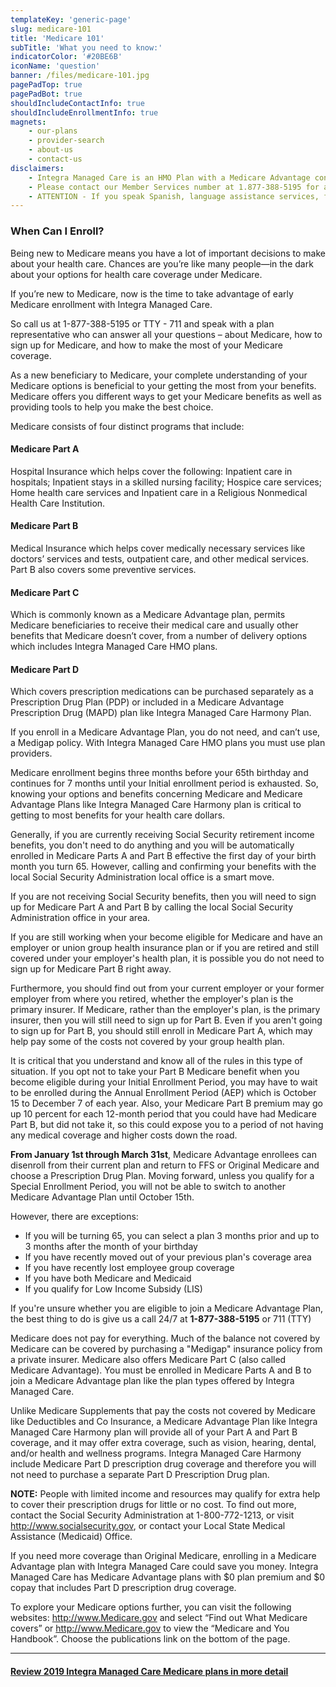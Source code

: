 ```yaml
---
templateKey: 'generic-page'
slug: medicare-101
title: 'Medicare 101'
subTitle: 'What you need to know:'
indicatorColor: '#20BE6B'
iconName: 'question'
banner: /files/medicare-101.jpg
pagePadTop: true
pagePadBot: true
shouldIncludeContactInfo: true
shouldIncludeEnrollmentInfo: true
magnets:
    - our-plans
    - provider-search
    - about-us
    - contact-us
disclaimers:
    - Integra Managed Care is an HMO Plan with a Medicare Advantage contract and a contract with the New York State Medicaid program. Enrollment in Integra Managed Care depends on contract renewal. This information is not a complete description of benefits. Limitations, copayments, and restrictions may apply. Benefits, premiums and/or co-payments/co-insurance may change on January 1 of each year. You must continue to pay your Medicare Part B premium. Certain plans are available to anyone who has both Medicaid from New York State and Medicare. Integra Managed Care complies with applicable Federal civil rights laws and does not discriminate on the basis of race, color, national origin, age, disability, or sex.
    - Please contact our Member Services number at 1.877-388-5195 for additional information (TTY users should call 711). Hours are Sunday through Saturday 8am to 8pm. NOTE - Between April 1 and September 30 Member Services hours for Saturday and Sunday will be operated by alternate technology.
    - ATTENTION - If you speak Spanish, language assistance services, free of charge, are available to you. Call 1-877-388-5195 (TTY 711). ATENCIÓN - si habla español, tiene a su disposición servicios gratuitos de asistencia lingüística. Llame al 1- 877-388-5195 (TTY 711). Assistance services for other languages are also available free of charge at the number above. All plan materials and information are available upon request in a different language or alternate formats such as braille, large print and audio.
---
```

### When Can I Enroll?

Being new to Medicare means you have a lot of important decisions to make about your health care. Chances are you’re like many people—in the dark about your options for health care coverage under Medicare.

If you’re new to Medicare, now is the time to take advantage of early Medicare enrollment with Integra Managed Care. 

So call us at 1-877-388-5195 or TTY - 711 and speak with a plan representative who can answer all your questions – about Medicare, how to sign up for Medicare, and how to make the most of your Medicare coverage.

As a new beneficiary to Medicare, your complete understanding of your Medicare options is beneficial to your getting the most from your benefits. Medicare offers you different ways to get your Medicare benefits as well as providing tools to help you make the best choice. 

Medicare consists of four distinct programs that include: 

#### Medicare Part A
Hospital Insurance which helps cover the following: Inpatient care in hospitals; Inpatient stays in a skilled nursing facility; Hospice care services; Home health care services and Inpatient care in a Religious Nonmedical Health Care Institution.

#### Medicare Part B
Medical Insurance which helps cover medically necessary services like doctors’ services and tests, outpatient care, and other medical services. Part B also covers some preventive services.

#### Medicare Part C
Which is commonly known as a Medicare Advantage plan, permits Medicare beneficiaries to receive their medical care and usually other benefits that Medicare doesn’t cover, from a number of delivery options which includes Integra Managed Care HMO plans.

#### Medicare Part D
Which covers prescription medications can be purchased separately as a Prescription Drug Plan (PDP) or included in a Medicare Advantage Prescription Drug (MAPD) plan like Integra Managed Care Harmony Plan.

If you enroll in a Medicare Advantage Plan, you do not need, and can’t use, a Medigap policy. With Integra Managed Care HMO plans you must use plan providers.

Medicare enrollment begins three months before your 65th birthday and continues for 7 months until your Initial enrollment period is exhausted. So, knowing your options and benefits concerning Medicare and Medicare Advantage Plans like Integra Managed Care Harmony plan is critical to getting to most benefits for your health care dollars. 

Generally, if you are currently receiving Social Security retirement income benefits, you don't need to do anything and you will be automatically enrolled in Medicare Parts A and Part B effective the first day of your birth month you turn 65. However, calling and confirming your benefits with the local Social Security Administration local office is a smart move.

If you are not receiving Social Security benefits, then you will need to sign up for Medicare Part A and Part B by calling the local Social Security Administration office in your area.

If you are still working when your become eligible for Medicare and have an employer or union group health insurance plan or if you are retired and still covered under your employer's health plan, it is possible you do not need to sign up for Medicare Part B right away. 

Furthermore, you should find out from your current employer or your former employer from where you retired, whether the employer's plan is the primary insurer. If Medicare, rather than the employer's plan, is the primary insurer, then you will still need to sign up for Part B. Even if you aren't going to sign up for Part B, you should still enroll in Medicare Part A, which may help pay some of the costs not covered by your group health plan.

It is critical that you understand and know all of the rules in this type of situation. If you opt not to take your Part B Medicare benefit when you become eligible during your Initial Enrollment Period, you may have to wait to be enrolled during the Annual Enrollment Period (AEP) which is October 15 to December 7 of each year. Also, your Medicare Part B premium may go up 10 percent for each 12-month period that you could have had Medicare Part B, but did not take it, so this could expose you to a period of not having any medical coverage and higher costs down the road.

**From January 1st through March 31st**, Medicare Advantage enrollees can disenroll from their current plan and return to FFS or Original Medicare and choose a Prescription Drug Plan.    Moving forward, unless you qualify for a Special Enrollment Period, you will not be able to switch to another Medicare Advantage Plan until October 15th.

However, there are exceptions:
* If you will be turning 65, you can select a plan 3 months prior and up to 3 months after the month of your birthday 
* If you have recently moved out of your previous plan's coverage area 
* If you have recently lost employee group coverage 
* If you have both Medicare and Medicaid 
* If you qualify for Low Income Subsidy (LIS)

If you're unsure whether you are eligible to join a Medicare Advantage Plan, the best thing to do is give us a call 24/7 at **1-877-388-5195** or 711 (TTY)

Medicare does not pay for everything. Much of the balance not covered by Medicare can be covered by purchasing a "Medigap" insurance policy from a private insurer. Medicare also offers Medicare Part C (also called Medicare Advantage). You must be enrolled in Medicare Parts A and B to join a Medicare Advantage plan like the plan types offered by Integra Managed Care. 

Unlike Medicare Supplements that pay the costs not covered by Medicare like Deductibles and Co Insurance, a Medicare Advantage Plan like Integra Managed Care Harmony plan will provide all of your Part A and Part B coverage, and it may offer extra coverage, such as vision, hearing, dental, and/or health and wellness programs. Integra Managed Care Harmony include Medicare Part D prescription drug coverage and therefore you will not need to purchase a separate Part D Prescription Drug plan. 

**NOTE:** People with limited income and resources may qualify for extra help to cover their prescription drugs for little or no cost. To find out more, contact the Social Security Administration at 1-800-772-1213, or visit http://www.socialsecurity.gov, or contact your Local State Medical Assistance (Medicaid) Office. 

If you need more coverage than Original Medicare, enrolling in a Medicare Advantage plan with Integra Managed Care could save you money. Integra Managed Care has Medicare Advantage plans with $0 plan premium and $0 copay that includes Part D prescription drug coverage.

To explore your Medicare options further, you can visit the following websites: http://www.Medicare.gov and select “Find out What Medicare covers” or http://www.Medicare.gov to view the “Medicare and You Handbook”. Choose the publications link on the bottom of the page.

---

#### [Review 2019 Integra Managed Care Medicare plans in more detail](/our-plans "Our Plans")
